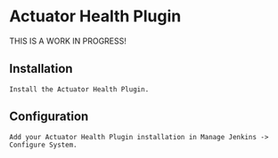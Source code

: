 Actuator Health Plugin
======================

THIS IS A WORK IN PROGRESS!

Installation
---
    Install the Actuator Health Plugin.

Configuration
---
    Add your Actuator Health Plugin installation in Manage Jenkins -> Configure System. 
